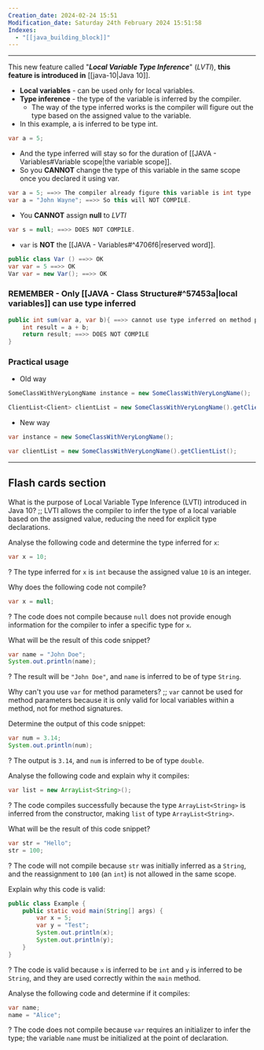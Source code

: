 ```yaml
---
Creation_date: 2024-02-24 15:51
Modification_date: Saturday 24th February 2024 15:51:58
Indexes:
  - "[[java_building_block]]"
---
```



----

This new feature called "***Local Variable Type Inference***" (*LVTI*), **this feature is introduced in** [[java-10|Java 10]]. 
- **Local variables** - can be used only for local variables.
- **Type inference** - the type of the variable is inferred by the compiler.
	- The way of the type inferred works is the compiler will figure out the type based on the assigned value to the variable.
- In this example, a is inferred to be type int.
```java
var a = 5;
```
- And the type inferred will stay so for the duration of [[JAVA - Variables#Variable scope|the variable scope]].
- So you **CANNOT** change the type of this variable in the same scope once you declared it using var.
```java
var a = 5; ==>> The compiler already figure this variable is int type 
var a = "John Wayne"; ==>> So this will NOT COMPILE.
```

- You **CANNOT** assign **null** to *LVTI* 
```java
var s = null; ==>> DOES NOT COMPILE.
```

- `var` is **NOT** the [[JAVA - Variables#^4706f6|reserved word]].
```java
public class Var () ==>> OK
var var = 5 ==>> OK
Var var = new Var(); ==>> OK
```

### REMEMBER - Only [[JAVA - Class Structure#^57453a|local variables]] can use type inferred

```java
public int sum(var a, var b){ ==>> cannot use type inferred on method parameters
	int result = a + b;
	return result; ==>> DOES NOT COMPILE
}
```

### Practical usage
- Old way
```java
SomeClassWithVeryLongName instance = new SomeClassWithVeryLongName();

ClientList<Client> clientList = new SomeClassWithVeryLongName().getClientList();
```
- New way
```java
var instance = new SomeClassWithVeryLongName();

var clientList = new SomeClassWithVeryLongName().getClientList();
```


---
## Flash cards section

What is the purpose of Local Variable Type Inference (LVTI) introduced in Java 10? ;; LVTI allows the compiler to infer the type of a local variable based on the assigned value, reducing the need for explicit type declarations.

Analyse the following code and determine the type inferred for `x`:
```java
var x = 10;
```
?
The type inferred for `x` is `int` because the assigned value `10` is an integer.

Why does the following code not compile?
```java
var x = null;
```
?
The code does not compile because `null` does not provide enough information for the compiler to infer a specific type for `x`.

What will be the result of this code snippet?
```java
var name = "John Doe";
System.out.println(name);
```
?
The result will be `"John Doe"`, and `name` is inferred to be of type `String`.

Why can't you use `var` for method parameters? ;; `var` cannot be used for method parameters because it is only valid for local variables within a method, not for method signatures.

Determine the output of this code snippet:
```java
var num = 3.14;
System.out.println(num);
```
?
The output is `3.14`, and `num` is inferred to be of type `double`.

Analyse the following code and explain why it compiles:
```java
var list = new ArrayList<String>();
```
?
The code compiles successfully because the type `ArrayList<String>` is inferred from the constructor, making `list` of type `ArrayList<String>`.

What will be the result of this code snippet?
```java
var str = "Hello";
str = 100;
```
?
The code will not compile because `str` was initially inferred as a `String`, and the reassignment to `100` (an `int`) is not allowed in the same scope.

Explain why this code is valid:
```java
public class Example {
    public static void main(String[] args) {
        var x = 5;
        var y = "Test";
        System.out.println(x);
        System.out.println(y);
    }
}
```
?
The code is valid because `x` is inferred to be `int` and `y` is inferred to be `String`, and they are used correctly within the `main` method.

Analyse the following code and determine if it compiles:
```java
var name;
name = "Alice";
```
?
The code does not compile because `var` requires an initializer to infer the type; the variable `name` must be initialized at the point of declaration.